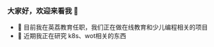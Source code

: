 ### 大家好，欢迎来看我 👋

- 🔭 目前我在英荔教育任职，我们正在做在线教育和少儿编程相关的项目
- 🌱 近期我正在研究 k8s、wot相关的东西

<!--
**xavierchan/xavierchan** is a ✨ _special_ ✨ repository because its `README.md` (this file) appears on your GitHub profile.

Here are some ideas to get you started:

- 🔭 I’m currently working on ...
- 🌱 I’m currently learning ...
- 👯 I’m looking to collaborate on ...
- 🤔 I’m looking for help with ...
- 💬 Ask me about ...
- 📫 How to reach me: ...
- 😄 Pronouns: ...
- ⚡ Fun fact: ...
-->
